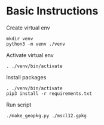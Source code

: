 # Basic Instructions

Create virtual env

```
mkdir venv
python3 -m venv ./venv
```

Activate virtual env

```
. ./venv/bin/activate
```

Install packages

```
. ./venv/bin/activate
pip3 install -r requirements.txt
```

Run script

```
./make_geopkg.py ./mscl12.gpkg
```
